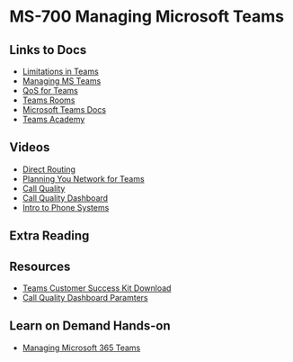 # MS-700 Managing Microsoft Teams

## Links to Docs
  * [Limitations in Teams](https://docs.microsoft.com/en-us/microsoftteams/limits-specifications-teams)
  * [Managing MS Teams](https://github.com/MicrosoftLearning/MS-700-Managing-Microsoft-Teams)
  * [QoS for Teams](https://docs.microsoft.com/en-us/microsoftteams/qos-in-teams-clients)
  * [Teams Rooms](https://docs.microsoft.com/en-us/microsoftteams/rooms/)
  * [Microsoft Teams Docs](https://docs.microsoft.com/en-us/MicrosoftTeams/itadmin-readiness)
  * [Teams Academy](Https://aka.ms/teamsacademy)
## Videos
  * [Direct Routing](https://www.youtube.com/watch?v=1ASftX_Msb8&feature=youtu.be&list=PLaSOUojkSiGnKuE30ckcjnDVkMNqDv0Vl&t=1356)
  * [Planning You Network for Teams](https://youtu.be/vi3M7ZzF2NU?list=PLaSOUojkSiGnKuE30ckcjnDVkMNqDv0Vl&t=83)
  * [Call Quality](https://youtu.be/m6LJM2hRYhc?list=PLaSOUojkSiGnKuE30ckcjnDVkMNqDv0Vl&t=146)
  * [Call Quality Dashboard](https://youtu.be/fyLU2IPAVRs)
  * [Intro to Phone Systems](https://youtu.be/Iepnko_v0ro?list=PLZRdqpALCE18g9kdXQeHmWH43cF3VngF4)

 
## Extra Reading

## Resources
   * [Teams Customer Success Kit Download](https://www.microsoft.com/en-us/download/details.aspx?id=54244)
   * [Call Quality Dashboard Paramters](https://docs.microsoft.com/en-us/microsoftteams/dimensions-and-measures-available-in-call-quality-dashboard#measurements
)
   
## Learn on Demand Hands-on
* [Managing Microsoft 365 Teams](https://ddls.learnondemand.net/)


